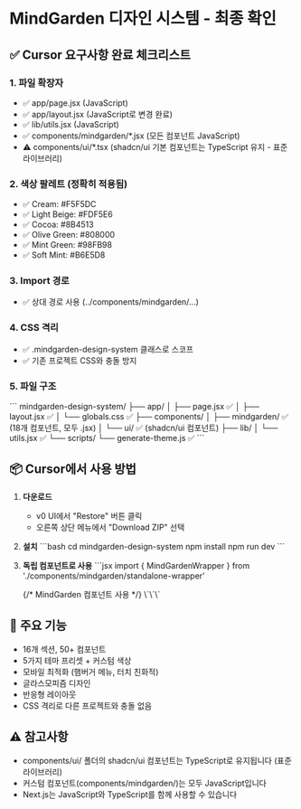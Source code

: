 # MindGarden 디자인 시스템 - 최종 확인

## ✅ Cursor 요구사항 완료 체크리스트

### 1. 파일 확장자
- ✅ app/page.jsx (JavaScript)
- ✅ app/layout.jsx (JavaScript로 변경 완료)
- ✅ lib/utils.jsx (JavaScript)
- ✅ components/mindgarden/*.jsx (모든 컴포넌트 JavaScript)
- ⚠️ components/ui/*.tsx (shadcn/ui 기본 컴포넌트는 TypeScript 유지 - 표준 라이브러리)

### 2. 색상 팔레트 (정확히 적용됨)
- ✅ Cream: #F5F5DC
- ✅ Light Beige: #FDF5E6
- ✅ Cocoa: #8B4513
- ✅ Olive Green: #808000
- ✅ Mint Green: #98FB98
- ✅ Soft Mint: #B6E5D8

### 3. Import 경로
- ✅ 상대 경로 사용 (../components/mindgarden/...)

### 4. CSS 격리
- ✅ .mindgarden-design-system 클래스로 스코프
- ✅ 기존 프로젝트 CSS와 충돌 방지

### 5. 파일 구조
\`\`\`
mindgarden-design-system/
├── app/
│   ├── page.jsx ✅
│   ├── layout.jsx ✅
│   └── globals.css ✅
├── components/
│   ├── mindgarden/ ✅ (18개 컴포넌트, 모두 .jsx)
│   └── ui/ ✅ (shadcn/ui 컴포넌트)
├── lib/
│   └── utils.jsx ✅
└── scripts/
    └── generate-theme.js ✅
\`\`\`

## 📦 Cursor에서 사용 방법

1. **다운로드**
   - v0 UI에서 "Restore" 버튼 클릭
   - 오른쪽 상단 메뉴에서 "Download ZIP" 선택

2. **설치**
   \`\`\`bash
   cd mindgarden-design-system
   npm install
   npm run dev
   \`\`\`

3. **독립 컴포넌트로 사용**
   \`\`\`jsx
   import { MindGardenWrapper } from './components/mindgarden/standalone-wrapper'
   
   <MindGardenWrapper>
     {/* MindGarden 컴포넌트 사용 */}
   </MindGardenWrapper>
   \`\`\`

## 🎨 주요 기능
- 16개 섹션, 50+ 컴포넌트
- 5가지 테마 프리셋 + 커스텀 색상
- 모바일 최적화 (햄버거 메뉴, 터치 친화적)
- 글라스모피즘 디자인
- 반응형 레이아웃
- CSS 격리로 다른 프로젝트와 충돌 없음

## ⚠️ 참고사항
- components/ui/ 폴더의 shadcn/ui 컴포넌트는 TypeScript로 유지됩니다 (표준 라이브러리)
- 커스텀 컴포넌트(components/mindgarden/)는 모두 JavaScript입니다
- Next.js는 JavaScript와 TypeScript를 함께 사용할 수 있습니다

